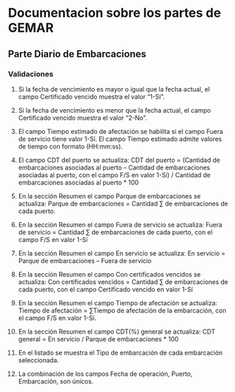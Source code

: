 # Documentacion sobre los partes de GEMAR

## Parte Diario de Embarcaciones

### Validaciones
1. Si la fecha de vencimiento es mayor o igual que la fecha actual, el campo Certificado vencido muestra el valor “1-Sí”.

2. Si la fecha de vencimiento es menor que la fecha actual, el campo  Certificado vencido muestra el valor “2-No”.

3. El campo Tiempo estimado de afectación se habilita si el campo Fuera de servicio tiene valor 1-Sí. El campo Tiempo estimado admite valores de tiempo con formato (HH:mm:ss).

4. El campo CDT del puerto se actualiza: 
CDT del puerto = (Cantidad de embarcaciones asociadas al puerto – Cantidad de embarcaciones asociadas al puerto, con el campo F/S en valor 1-Sí) / Cantidad de embarcaciones asociadas al puerto * 100

5. En la sección Resumen el campo Parque de embarcaciones se actualiza:
Parque de embarcaciones = Cantidad ∑ de embarcaciones de cada puerto.

6.	En la sección Resumen el campo Fuera de servicio se actualiza:
Fuera de servicio = Cantidad ∑ de embarcaciones de cada puerto, con el campo F/S en valor 1-Sí

7.	En la sección Resumen el campo En servicio se actualiza:
En servicio = Parque de embarcaciones – Fuera de servicio

8.	En la sección Resumen el campo Con certificados vencidos se actualiza:
Con certificados vencidos = Cantidad ∑ de embarcaciones de cada puerto, con el campo Certificado vencido en valor 1-Sí

9.	En la sección Resumen el campo Tiempo de afectación se actualiza:
Tiempo de afectación = ∑Tiempo de afectación de la embarcación, con el campo F/S en valor 1-Sí.

10.	En la sección Resumen el campo CDT(%) general se actualiza:
CDT general = En servicio / Parque de embarcaciones * 100

11.	En el listado se muestra el Tipo de embarcación de cada embarcación seleccionada.

12.	La combinación de los campos Fecha de operación, Puerto, Embarcación, son únicos.

